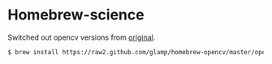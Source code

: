# Homebrew-science

Switched out opencv versions from [original](https://github.com/Homebrew/homebrew-science).

```bash
$ brew install https://raw2.github.com/glamp/homebrew-opencv/master/opencv.rb
```

[wiki]:http://wiki.github.com/mxcl/homebrew
